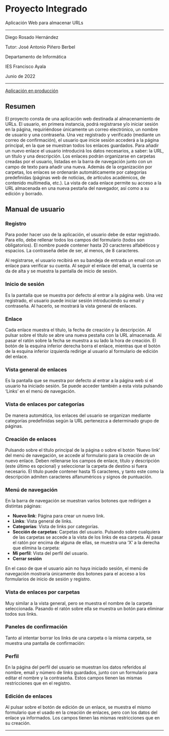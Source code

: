 # Proyecto Integrado

Aplicación Web para almacenar URLs

---

Diego Rosado Hernández

Tutor: José Antonio Piñero Berbel

Departamento de Informática

IES Francisco Ayala

Junio de 2022

---

[Aplicación en producción](https://link-organizer-proyecto.herokuapp.com)

## Resumen

El proyecto consta de una aplicación web destinada al almacenamiento de URLs. El usuario, en primera instancia, podrá registrarse y/o iniciar sesión en la página, requiriéndose únicamente un correo electrónico, un nombre de usuario y una contraseña. Una vez registrado y verificado (mediante un correo de confirmación), el usuario que inicie sesión accederá a la página principal, en la que se muestran todos los enlaces guardados. Para añadir un nuevo enlace el usuario introducirá los datos necesarios, a saber: la URL, un título y una descripción. Los enlaces podrán organizarse en carpetas creadas por el usuario, listadas en la barra de navegación junto con un campo de texto para añadir una nueva. Además de la organización por carpetas, los enlaces se ordenarán automáticamente por categorías predefinidas (páginas web de noticias, de artículos académicos, de contenido multimedia, etc.). La vista de cada enlace permite su acceso a la URL almacenada en una nueva pestaña del navegador, así como a su edición y borrado.

## Manual de usuario

### Registro

Para poder hacer uso de la aplicación, el usuario debe de estar registrado. Para ello, debe rellenar todos los campos del formulario (todos son obligatorios). El nombre puede contener hasta 20 caracteres alfabéticos y espacios. La contraseña debe de ser, al menos, de 8 caracteres.

Al registrarse, el usuario recibirá en su bandeja de entrada un email con un enlace para verificar su cuenta. Al seguir el enlace del email, la cuenta se da de alta y se muestra la pantalla de inicio de sesión.

### Inicio de sesión

Es la pantalla que se muestra por defecto al entrar a la página web. Una vez registrado, el usuario puede iniciar sesión introduciendo su email y contraseña. Al hacerlo, se mostrará la vista general de enlaces.

### Enlace

Cada enlace muestra el título, la fecha de creación y la descripción. Al pulsar sobre el título se abre una nueva pestaña con la URL almacenada. Al pasar el ratón sobre la fecha se muestra a su lado la hora de creación. El botón de la esquina inferior derecha borra el enlace, mientras que el botón de la esquina inferior izquierda redirige al usuario al formulario de edición del enlace.

### Vista general de enlaces

Es la pantalla que se muestra por defecto al entrar a la página web si el usuario ha iniciado sesión. Se puede acceder también a esta vista pulsando ‘Links’ en el menú de navegación.

### Vista de enlaces por categorías

De manera automática, los enlaces del usuario se organizan mediante categorías predefinidas según la URL pertenezca a determinado grupo de páginas.

### Creación de enlaces

Pulsando sobre el título principal de la página o sobre el botón ‘Nuevo link’ del menú de navegación, se accede al formulario para la creación de un nuevo enlace. Deben rellenarse los campos de enlace, título y descripción (este último es opcional) y seleccionar la carpeta de destino si fuera necesario. El título puede contener hasta 15 caracteres, y tanto este como la descripción admiten caracteres alfanuméricos y signos de puntuación.

### Menú de navegación

En la barra de navegación se muestran varios botones que redirigen a distintas páginas:

- **Nuevo link**: Página para crear un nuevo link.
- **Links**: Vista general de links.
- **Categorías**: Vista de links por categorías.
- **Sección de carpetas**: Carpetas del usuario.
Pulsando sobre cualquiera de las carpetas se accede a la vista de los links de esa carpeta. Al pasar el ratón por encima de alguna de ellas, se muestra una ‘X’ a la derecha que elimina la carpeta:
- **Mi perfil**: Vista del perfil del usuario.
- **Cerrar sesión**

En el caso de que el usuario aún no haya iniciado sesión, el menú de navegación mostraría únicamente dos botones para el acceso a los formularios de inicio de sesión y registro.

### Vista de enlaces por carpetas

Muy similar a la vista general, pero se muestra el nombre de la carpeta seleccionada. Pasando el ratón sobre ella se muestra un botón para eliminar todos sus links.

### Paneles de confirmación

Tanto al intentar borrar los links de una carpeta o la misma carpeta, se muestra una pantalla de confirmación:

### Perfil

En la página del perfil del usuario se muestran los datos referidos al nombre, email y número de links guardados, junto con un formulario para editar el nombre y la contraseña. Estos campos tienen las mismas restricciones que en el registro.

### Edición de enlaces

Al pulsar sobre el botón de edición de un enlace, se muestra el mismo formulario que el usado en la creación de enlaces, pero con los datos del enlace ya informados. Los campos tienen las mismas restricciones que en su creación.

---